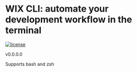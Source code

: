 # WIX CLI: automate your development workflow in the terminal

[![license](https://img.shields.io/badge/License-MIT-purple.svg)](LICENSE)

v0.0.0.0

Supports bash and zsh

#
